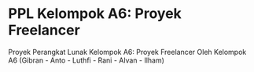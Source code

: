 # PPL Kelompok A6: Proyek Freelancer
Proyek Perangkat Lunak Kelompok A6: Proyek Freelancer
Oleh Kelompok A6 (Gibran - Anto - Luthfi - Rani - Alvan - Ilham)
